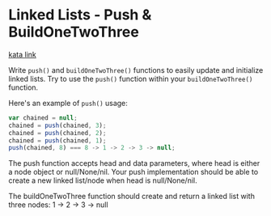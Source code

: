 # Linked Lists - Push & BuildOneTwoThree

[kata link](http://www.codewars.com/kata/55be95786abade3c71000079/train/javascript)

Write `push()` and `buildOneTwoThree()` functions to easily update and initialize linked lists. Try to use the `push()` function within your `buildOneTwoThree()` function.

Here's an example of `push()` usage:
```javascript
var chained = null;
chained = push(chained, 3);
chained = push(chained, 2);
chained = push(chained, 1);
push(chained, 8) === 8 -> 1 -> 2 -> 3 -> null;
```
The push function accepts head and data parameters, where head is either a node object or null/None/nil. Your push implementation should be able to create a new linked list/node when head is null/None/nil.

The buildOneTwoThree function should create and return a linked list with three nodes: 1 -> 2 -> 3 -> null
